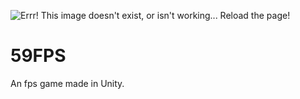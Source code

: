 ![Errr! This image doesn't exist, or isn't working... Reload the page!](https://github.com/timmyiscool8/59FPS/gameIcon.png)

# 59FPS
An fps game made in Unity. 
